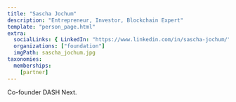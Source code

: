 ```yaml
---
title: "Sascha Jochum"
description: "Entrepreneur, Investor, Blockchain Expert"
template: "person_page.html"
extra:
  socialLinks: { LinkedIn: "https://www.linkedin.com/in/sascha-jochum/"}
  organizations: ["foundation"]
  imgPath: sascha_jochum.jpg
taxonomies:
  memberships:
    [partner]
---
```


Co-founder DASH Next.